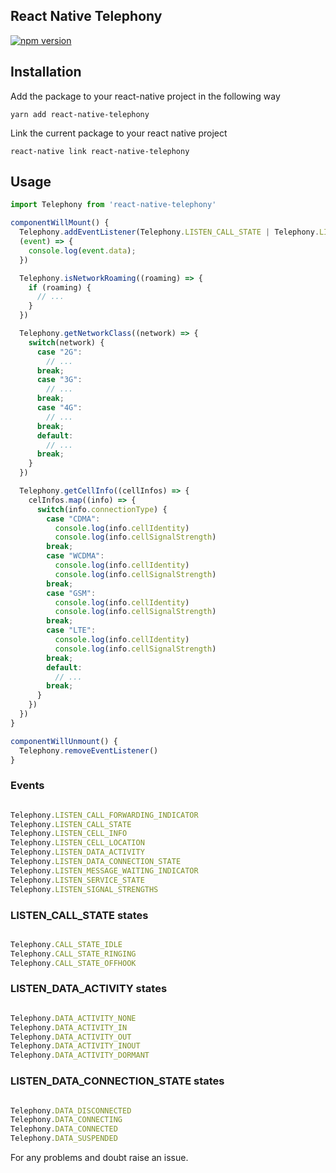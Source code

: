 ## React Native Telephony
[![npm version](https://badge.fury.io/js/react-native-telephony.svg)](https://badge.fury.io/js/react-native-telephony)

## Installation

Add the package to your react-native project in the following way

```shell
yarn add react-native-telephony

```

Link the current package to your react native project

```shell
react-native link react-native-telephony

```

## Usage

``` javascript
import Telephony from 'react-native-telephony'

componentWillMount() {
  Telephony.addEventListener(Telephony.LISTEN_CALL_STATE | Telephony.LISTEN_DATA_ACTIVITY,
  (event) => {
    console.log(event.data);
  })

  Telephony.isNetworkRoaming((roaming) => {
    if (roaming) {
      // ...
    }
  })

  Telephony.getNetworkClass((network) => {
    switch(network) {
      case "2G":
        // ...
      break;
      case "3G":
        // ...
      break;
      case "4G":
        // ...
      break;
      default:
        // ...
      break;
    }
  })

  Telephony.getCellInfo((cellInfos) => {
    celInfos.map((info) => {
      switch(info.connectionType) {
        case "CDMA":
          console.log(info.cellIdentity)
          console.log(info.cellSignalStrength)
        break;
        case "WCDMA":
          console.log(info.cellIdentity)
          console.log(info.cellSignalStrength)
        break;
        case "GSM":
          console.log(info.cellIdentity)
          console.log(info.cellSignalStrength)
        break;
        case "LTE":
          console.log(info.cellIdentity)
          console.log(info.cellSignalStrength)
        break;
        default:
          // ...
        break;
      }
    })
  })
}

componentWillUnmount() {
  Telephony.removeEventListener()
}

```

### Events

``` javascript

Telephony.LISTEN_CALL_FORWARDING_INDICATOR
Telephony.LISTEN_CALL_STATE
Telephony.LISTEN_CELL_INFO
Telephony.LISTEN_CELL_LOCATION
Telephony.LISTEN_DATA_ACTIVITY
Telephony.LISTEN_DATA_CONNECTION_STATE
Telephony.LISTEN_MESSAGE_WAITING_INDICATOR
Telephony.LISTEN_SERVICE_STATE
Telephony.LISTEN_SIGNAL_STRENGTHS

```

### LISTEN_CALL_STATE states

``` javascript

Telephony.CALL_STATE_IDLE
Telephony.CALL_STATE_RINGING
Telephony.CALL_STATE_OFFHOOK

```

### LISTEN_DATA_ACTIVITY states

``` javascript

Telephony.DATA_ACTIVITY_NONE
Telephony.DATA_ACTIVITY_IN
Telephony.DATA_ACTIVITY_OUT
Telephony.DATA_ACTIVITY_INOUT
Telephony.DATA_ACTIVITY_DORMANT

```

### LISTEN_DATA_CONNECTION_STATE states

``` javascript

Telephony.DATA_DISCONNECTED
Telephony.DATA_CONNECTING
Telephony.DATA_CONNECTED
Telephony.DATA_SUSPENDED

```

For any problems and doubt raise an issue.
